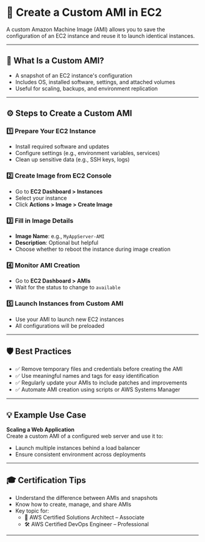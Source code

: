 # 🧬 Create a Custom AMI in EC2

A custom Amazon Machine Image (AMI) allows you to save the configuration of an EC2 instance and reuse it to launch identical instances.

---

## 🧭 What Is a Custom AMI?

- A snapshot of an EC2 instance's configuration
- Includes OS, installed software, settings, and attached volumes
- Useful for scaling, backups, and environment replication

---

## ⚙️ Steps to Create a Custom AMI

### 1️⃣ Prepare Your EC2 Instance
- Install required software and updates
- Configure settings (e.g., environment variables, services)
- Clean up sensitive data (e.g., SSH keys, logs)

### 2️⃣ Create Image from EC2 Console
- Go to **EC2 Dashboard > Instances**
- Select your instance
- Click **Actions > Image > Create Image**

### 3️⃣ Fill in Image Details
- **Image Name**: e.g., `MyAppServer-AMI`
- **Description**: Optional but helpful
- Choose whether to reboot the instance during image creation

### 4️⃣ Monitor AMI Creation
- Go to **EC2 Dashboard > AMIs**
- Wait for the status to change to `available`

### 5️⃣ Launch Instances from Custom AMI
- Use your AMI to launch new EC2 instances
- All configurations will be preloaded

---

## 🛡️ Best Practices

- ✅ Remove temporary files and credentials before creating the AMI
- ✅ Use meaningful names and tags for easy identification
- ✅ Regularly update your AMIs to include patches and improvements
- ✅ Automate AMI creation using scripts or AWS Systems Manager

---

## 💡 Example Use Case

**Scaling a Web Application**  
Create a custom AMI of a configured web server and use it to:
- Launch multiple instances behind a load balancer
- Ensure consistent environment across deployments

---

## 🎓 Certification Tips

- Understand the difference between AMIs and snapshots
- Know how to create, manage, and share AMIs
- Key topic for:
  - 🧠 AWS Certified Solutions Architect – Associate
  - 🛠️ AWS Certified DevOps Engineer – Professional

---
